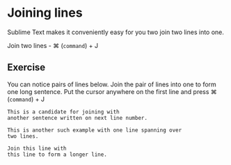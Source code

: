 Joining lines
==============

Sublime Text makes it conveniently easy for you two join two lines into one.

Join two lines - ⌘ (`command`) + J

Exercise
---------

You can notice pairs of lines below. Join the pair of lines into one to form 
one long sentence. Put the cursor anywhere on the first line and press ⌘ (`command`) + J

```
This is a candidate for joining with
another sentence written on next line number.

This is another such example with one line spanning over
two lines.

Join this line with
this line to form a longer line.
```